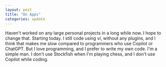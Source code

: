 ```yaml
---
layout: post
title: "On Apps"
categories: update
---
```

Haven't worked on any large personal projects in a long while now. I hope to change that. Starting today. I still code using *vi*, without any plugins, and I think that makes me slow compared to programmers who use Copilot or ChatGPT. But I love programming, and I prefer to write my own code. I'm a simple man. I don't use Stockfish when I'm playing chess, and I don't use Copilot while coding.

